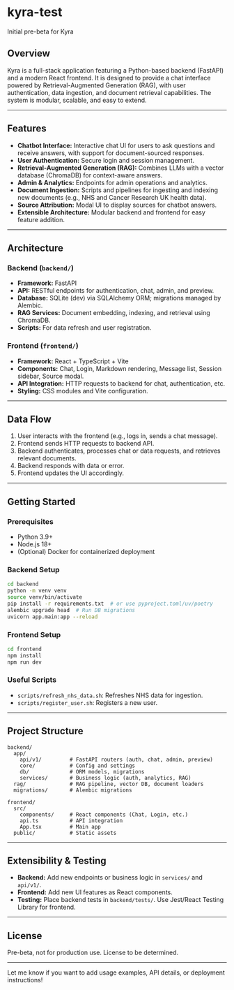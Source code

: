 # kyra-test

Initial pre-beta for Kyra

## Overview

Kyra is a full-stack application featuring a Python-based backend (FastAPI) and a modern React frontend. It is designed to provide a chat interface powered by Retrieval-Augmented Generation (RAG), with user authentication, data ingestion, and document retrieval capabilities. The system is modular, scalable, and easy to extend.

---

## Features

- **Chatbot Interface:** Interactive chat UI for users to ask questions and receive answers, with support for document-sourced responses.
- **User Authentication:** Secure login and session management.
- **Retrieval-Augmented Generation (RAG):** Combines LLMs with a vector database (ChromaDB) for context-aware answers.
- **Admin & Analytics:** Endpoints for admin operations and analytics.
- **Document Ingestion:** Scripts and pipelines for ingesting and indexing new documents (e.g., NHS and Cancer Research UK health data).
- **Source Attribution:** Modal UI to display sources for chatbot answers.
- **Extensible Architecture:** Modular backend and frontend for easy feature addition.

---

## Architecture

### Backend (`backend/`)

- **Framework:** FastAPI
- **API:** RESTful endpoints for authentication, chat, admin, and preview.
- **Database:** SQLite (dev) via SQLAlchemy ORM; migrations managed by Alembic.
- **RAG Services:** Document embedding, indexing, and retrieval using ChromaDB.
- **Scripts:** For data refresh and user registration.

### Frontend (`frontend/`)

- **Framework:** React + TypeScript + Vite
- **Components:** Chat, Login, Markdown rendering, Message list, Session sidebar, Source modal.
- **API Integration:** HTTP requests to backend for chat, authentication, etc.
- **Styling:** CSS modules and Vite configuration.

---

## Data Flow

1. User interacts with the frontend (e.g., logs in, sends a chat message).
2. Frontend sends HTTP requests to backend API.
3. Backend authenticates, processes chat or data requests, and retrieves relevant documents.
4. Backend responds with data or error.
5. Frontend updates the UI accordingly.

---

## Getting Started

### Prerequisites

- Python 3.9+
- Node.js 18+
- (Optional) Docker for containerized deployment

### Backend Setup

```bash
cd backend
python -m venv venv
source venv/bin/activate
pip install -r requirements.txt  # or use pyproject.toml/uv/poetry
alembic upgrade head  # Run DB migrations
uvicorn app.main:app --reload
```

### Frontend Setup

```bash
cd frontend
npm install
npm run dev
```

### Useful Scripts

- `scripts/refresh_nhs_data.sh`: Refreshes NHS data for ingestion.
- `scripts/register_user.sh`: Registers a new user.

---

## Project Structure

```
backend/
  app/
    api/v1/         # FastAPI routers (auth, chat, admin, preview)
    core/           # Config and settings
    db/             # ORM models, migrations
    services/       # Business logic (auth, analytics, RAG)
  rag/              # RAG pipeline, vector DB, document loaders
  migrations/       # Alembic migrations

frontend/
  src/
    components/     # React components (Chat, Login, etc.)
    api.ts          # API integration
    App.tsx         # Main app
  public/           # Static assets
```

---

## Extensibility & Testing

- **Backend:** Add new endpoints or business logic in `services/` and `api/v1/`.
- **Frontend:** Add new UI features as React components.
- **Testing:** Place backend tests in `backend/tests/`. Use Jest/React Testing Library for frontend.

---

## License

Pre-beta, not for production use. License to be determined.

---

Let me know if you want to add usage examples, API details, or deployment instructions!
